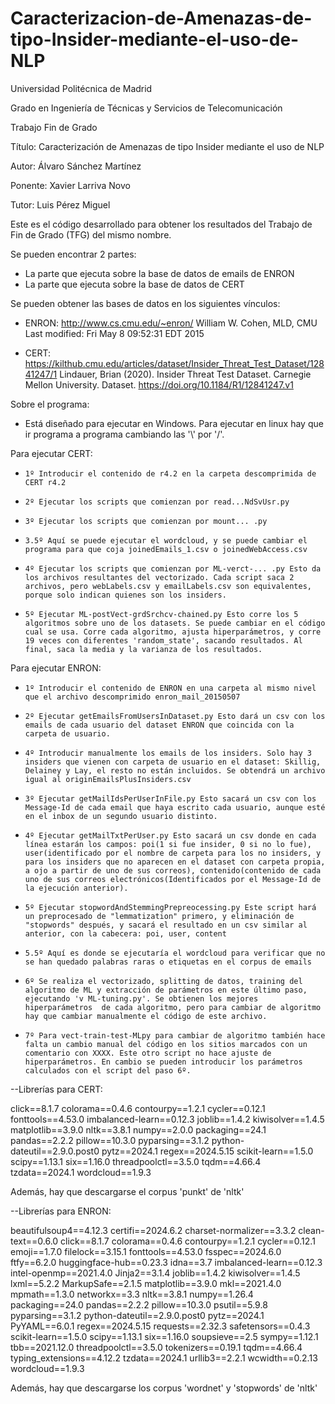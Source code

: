 # Caracterizacion-de-Amenazas-de-tipo-Insider-mediante-el-uso-de-NLP
Universidad Politécnica de Madrid

Grado en Ingeniería de Técnicas y Servicios de Telecomunicación

Trabajo Fin de Grado

Título: Caracterización de Amenazas de tipo Insider mediante el uso de NLP

Autor: Álvaro Sánchez Martínez

Ponente: Xavier Larriva Novo

Tutor: Luis Pérez Miguel

Este es el código desarrollado para obtener los resultados del Trabajo de Fin de Grado (TFG) del mismo nombre.

Se pueden encontrar 2 partes:
  -  La parte que ejecuta sobre la base de datos de emails de ENRON
  -  La parte que ejecuta sobre la base de datos de CERT

Se pueden obtener las bases de datos en los siguientes vínculos:

  -  ENRON: http://www.cs.cmu.edu/~enron/
            William W. Cohen, MLD, CMU Last modified: Fri May 8 09:52:31 EDT 2015

  -  CERT: https://kilthub.cmu.edu/articles/dataset/Insider_Threat_Test_Dataset/12841247/1
           Lindauer, Brian (2020). Insider Threat Test Dataset. Carnegie Mellon University. Dataset. https://doi.org/10.1184/R1/12841247.v1


Sobre el programa:
  - Está diseñado para ejecutar en Windows. Para ejecutar en linux hay que ir programa a programa cambiando las '\\' por '/'.

  Para ejecutar CERT:
  -     1º Introducir el contenido de r4.2 en la carpeta descomprimida de CERT r4.2
  -     2º Ejecutar los scripts que comienzan por read...NdSvUsr.py
  -     3º Ejecutar los scripts que comienzan por mount... .py
  -     3.5º Aquí se puede ejecutar el wordcloud, y se puede cambiar el programa para que coja joinedEmails_1.csv o joinedWebAccess.csv
  -     4º Ejecutar los scripts que comienzan por ML-verct-... .py Esto da los archivos resultantes del vectorizado. Cada script saca 2 archivos, pero webLabels.csv y emailLabels.csv son equivalentes, porque solo indican quienes son los insiders.
  -     5º Ejecutar ML-postVect-grdSrchcv-chained.py Esto corre los 5 algoritmos sobre uno de los datasets. Se puede cambiar en el código cual se usa. Corre cada algoritmo, ajusta hiperparámetros, y corre 19 veces con diferentes 'random_state', sacando resultados. Al final, saca la media y la varianza de los resultados.


 Para ejecutar ENRON:
 -     1º Introducir el contenido de ENRON en una carpeta al mismo nivel que el archivo descomprimido enron_mail_20150507
 -     2º Ejecutar getEmailsFromUsersInDataset.py Esto dará un csv con los emails de cada usuario del dataset ENRON que coincida con la carpeta de usuario.
 -     4º Introducir manualmente los emails de los insiders. Solo hay 3 insiders que vienen con carpeta de usuario en el dataset: Skillig, Delainey y Lay, el resto no están incluidos. Se obtendrá un archivo igual al originEmailsPlusInsiders.csv 
 -     3º Ejecutar getMailIdsPerUserInFile.py Esto sacará un csv con los Message-Id de cada email que haya escrito cada usuario, aunque esté en el inbox de un segundo usuario distinto.
 -     4º Ejecutar getMailTxtPerUser.py Esto sacará un csv donde en cada línea estarán los campos: poi(1 si fue insider, 0 si no lo fue), user(identificado por el nombre de carpeta para los no insiders, y para los insiders que no aparecen en el dataset con carpeta propia, a ojo a partir de uno de sus correos), contenido(contenido de cada uno de sus correos electrónicos(Identificados por el Message-Id de la ejecución anterior).
 -     5º Ejecutar stopwordAndStemmingPrepreocessing.py Este script hará un preprocesado de "lemmatization" primero, y eliminación de "stopwords" después, y sacará el resultado en un csv similar al anterior, con la cabecera: poi, user, content
 -     5.5º Aquí es donde se ejecutaría el wordcloud para verificar que no se han quedado palabras raras o etiquetas en el corpus de emails
 -     6º Se realiza el vectorizado, splitting de datos, training del algoritmo de ML y extracción de parámetros en este último paso, ejecutando 'v ML-tuning.py'. Se obtienen los mejores hiperparámetros  de cada algoritmo, pero para cambiar de algoritmo hay que cambiar manualmente el código de este archivo.
 -     7º Para vect-train-test-MLpy para cambiar de algoritmo también hace falta un cambio manual del código en los sitios marcados con un comentario con XXXX. Este otro script no hace ajuste de hiperparámetros. En cambio se pueden introducir los parámetros calculados con el script del paso 6º.


--Librerías para CERT:

click==8.1.7
colorama==0.4.6
contourpy==1.2.1
cycler==0.12.1
fonttools==4.53.0
imbalanced-learn==0.12.3
joblib==1.4.2
kiwisolver==1.4.5
matplotlib==3.9.0
nltk==3.8.1
numpy==2.0.0
packaging==24.1
pandas==2.2.2
pillow==10.3.0
pyparsing==3.1.2
python-dateutil==2.9.0.post0
pytz==2024.1
regex==2024.5.15
scikit-learn==1.5.0
scipy==1.13.1
six==1.16.0
threadpoolctl==3.5.0
tqdm==4.66.4
tzdata==2024.1
wordcloud==1.9.3

Además, hay que descargarse el corpus 'punkt' de 'nltk'


--Librerías para ENRON:

beautifulsoup4==4.12.3
certifi==2024.6.2
charset-normalizer==3.3.2
clean-text==0.6.0
click==8.1.7
colorama==0.4.6
contourpy==1.2.1
cycler==0.12.1
emoji==1.7.0
filelock==3.15.1
fonttools==4.53.0
fsspec==2024.6.0
ftfy==6.2.0
huggingface-hub==0.23.3
idna==3.7
imbalanced-learn==0.12.3
intel-openmp==2021.4.0
Jinja2==3.1.4
joblib==1.4.2
kiwisolver==1.4.5
lxml==5.2.2
MarkupSafe==2.1.5
matplotlib==3.9.0
mkl==2021.4.0
mpmath==1.3.0
networkx==3.3
nltk==3.8.1
numpy==1.26.4
packaging==24.0
pandas==2.2.2
pillow==10.3.0
psutil==5.9.8
pyparsing==3.1.2
python-dateutil==2.9.0.post0
pytz==2024.1
PyYAML==6.0.1
regex==2024.5.15
requests==2.32.3
safetensors==0.4.3
scikit-learn==1.5.0
scipy==1.13.1
six==1.16.0
soupsieve==2.5
sympy==1.12.1
tbb==2021.12.0
threadpoolctl==3.5.0
tokenizers==0.19.1
tqdm==4.66.4
typing_extensions==4.12.2
tzdata==2024.1
urllib3==2.2.1
wcwidth==0.2.13
wordcloud==1.9.3

Además, hay que descargarse los corpus 'wordnet' y 'stopwords' de 'nltk'

